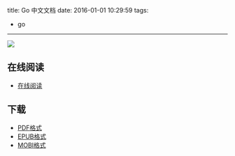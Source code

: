 title: Go 中文文档
date: 2016-01-01 10:29:59
tags:
  - go
---

![](https://ek8whxe.cloudimg.io/s/width/226/https://www.gitbook.com/cover/book/wizardforcel/golang-doc.jpg?build=1451718975417&v=12.0.2)

<!--more-->

## 在线阅读 ##

+ [在线阅读](https://www.gitbook.com/book/wizardforcel/golang-doc/details)

## 下载 ##

+ [PDF格式](https://www.gitbook.com/download/pdf/book/wizardforcel/golang-doc)
+ [EPUB格式](https://www.gitbook.com/download/epub/book/wizardforcel/golang-doc)
+ [MOBI格式](https://www.gitbook.com/download/mobi/book/wizardforcel/golang-doc)